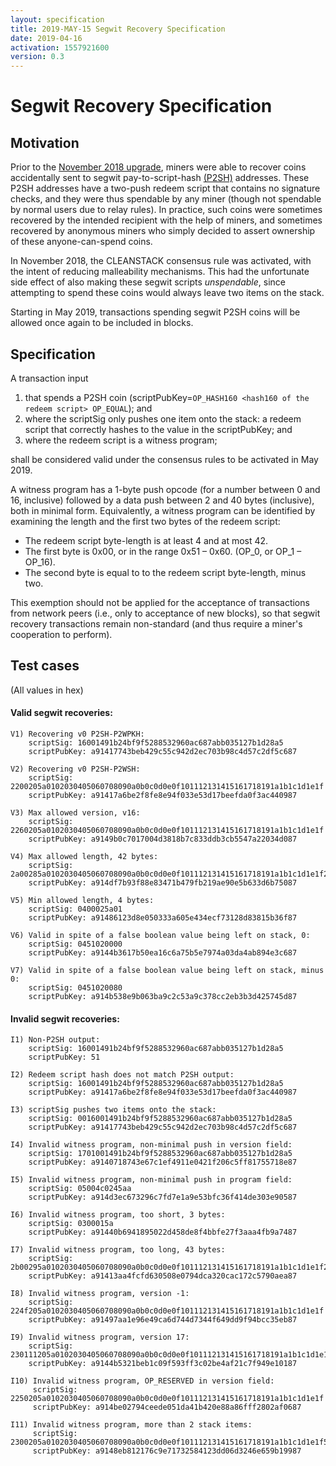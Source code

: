 ```yaml
---
layout: specification
title: 2019-MAY-15 Segwit Recovery Specification
date: 2019-04-16
activation: 1557921600
version: 0.3
---
```


Segwit Recovery Specification
===============================================

## Motivation
Prior to the [November 2018 upgrade](2018-nov-upgrade.md), miners were able to recover coins accidentally sent to segwit pay-to-script-hash [(P2SH)](https://github.com/bitcoin/bips/blob/master/bip-0016.mediawiki) addresses. These P2SH addresses have a two-push redeem script that contains no signature checks, and they were thus spendable by any miner (though not spendable by normal users due to relay rules). In practice, such coins were sometimes recovered by the intended recipient with the help of miners, and sometimes recovered by anonymous miners who simply decided to assert ownership of these anyone-can-spend coins.

In November 2018, the CLEANSTACK consensus rule was activated, with the intent of reducing malleability mechanisms. This had the unfortunate side effect of also making these segwit scripts *unspendable*, since attempting to spend these coins would always leave two items on the stack.

Starting in May 2019, transactions spending segwit P2SH coins will be allowed once again to be included in blocks.

## Specification
A transaction input
1. that spends a P2SH coin (scriptPubKey=`OP_HASH160 <hash160 of the redeem script> OP_EQUAL`); and
2. where the scriptSig only pushes one item onto the stack: a redeem script that correctly hashes to the value in the scriptPubKey; and
3. where the redeem script is a witness program;

shall be considered valid under the consensus rules to be activated in May 2019.

A witness program has a 1-byte push opcode (for a number between 0 and 16, inclusive) followed by a data push between 2 and 40 bytes (inclusive), both in minimal form.
Equivalently, a witness program can be identified by examining the length and the first two bytes of the redeem script:
* The redeem script byte-length is at least 4 and at most 42.
* The first byte is 0x00, or in the range 0x51 – 0x60. (OP_0, or OP_1 – OP_16).
* The second byte is equal to to the redeem script byte-length, minus two.

This exemption should not be applied for the acceptance of transactions from network peers (i.e., only to acceptance of new blocks), so that segwit recovery transactions remain non-standard (and thus require a miner's cooperation to perform).

## Test cases

(All values in hex)

#### Valid segwit recoveries:
    V1) Recovering v0 P2SH-P2WPKH:
        scriptSig: 16001491b24bf9f5288532960ac687abb035127b1d28a5
        scriptPubKey: a91417743beb429c55c942d2ec703b98c4d57c2df5c687

    V2) Recovering v0 P2SH-P2WSH:
        scriptSig: 2200205a0102030405060708090a0b0c0d0e0f101112131415161718191a1b1c1d1e1f
        scriptPubKey: a91417a6be2f8fe8e94f033e53d17beefda0f3ac440987

    V3) Max allowed version, v16:
        scriptSig: 2260205a0102030405060708090a0b0c0d0e0f101112131415161718191a1b1c1d1e1f
        scriptPubKey: a9149b0c7017004d3818b7c833ddb3cb5547a22034d087

    V4) Max allowed length, 42 bytes:
        scriptSig: 2a00285a0102030405060708090a0b0c0d0e0f101112131415161718191a1b1c1d1e1f2021222324252627
        scriptPubKey: a914df7b93f88e83471b479fb219ae90e5b633d6b75087

    V5) Min allowed length, 4 bytes:
        scriptSig: 0400025a01
        scriptPubKey: a91486123d8e050333a605e434ecf73128d83815b36f87

    V6) Valid in spite of a false boolean value being left on stack, 0:
        scriptSig: 0451020000
        scriptPubKey: a9144b3617b50ea16c6a75b5e7974a03da4ab894e3c687

    V7) Valid in spite of a false boolean value being left on stack, minus 0:
        scriptSig: 0451020080
        scriptPubKey: a914b538e9b063ba9c2c53a9c378cc2eb3b3d425745d87

#### Invalid segwit recoveries:
    I1) Non-P2SH output:
        scriptSig: 16001491b24bf9f5288532960ac687abb035127b1d28a5
        scriptPubKey: 51

    I2) Redeem script hash does not match P2SH output:
        scriptSig: 16001491b24bf9f5288532960ac687abb035127b1d28a5
        scriptPubKey: a91417a6be2f8fe8e94f033e53d17beefda0f3ac440987

    I3) scriptSig pushes two items onto the stack:
        scriptSig: 0016001491b24bf9f5288532960ac687abb035127b1d28a5
        scriptPubKey: a91417743beb429c55c942d2ec703b98c4d57c2df5c687

    I4) Invalid witness program, non-minimal push in version field:
        scriptSig: 1701001491b24bf9f5288532960ac687abb035127b1d28a5
        scriptPubKey: a9140718743e67c1ef4911e0421f206c5ff81755718e87

    I5) Invalid witness program, non-minimal push in program field:
        scriptSig: 05004c0245aa
        scriptPubKey: a914d3ec673296c7fd7e1a9e53bfc36f414de303e90587

    I6) Invalid witness program, too short, 3 bytes:
        scriptSig: 0300015a
        scriptPubKey: a91440b6941895022d458de8f4bbfe27f3aaa4fb9a7487

    I7) Invalid witness program, too long, 43 bytes:
        scriptSig: 2b00295a0102030405060708090a0b0c0d0e0f101112131415161718191a1b1c1d1e1f202122232425262728
        scriptPubKey: a91413aa4fcfd630508e0794dca320cac172c5790aea87

    I8) Invalid witness program, version -1:
        scriptSig: 224f205a0102030405060708090a0b0c0d0e0f101112131415161718191a1b1c1d1e1f
        scriptPubKey: a91497aa1e96e49ca6d744d7344f649dd9f94bcc35eb87

    I9) Invalid witness program, version 17:
        scriptSig: 230111205a0102030405060708090a0b0c0d0e0f101112131415161718191a1b1c1d1e1f
        scriptPubKey: a9144b5321beb1c09f593ff3c02be4af21c7f949e10187

    I10) Invalid witness program, OP_RESERVED in version field:
         scriptSig: 2250205a0102030405060708090a0b0c0d0e0f101112131415161718191a1b1c1d1e1f
         scriptPubKey: a914be02794ceede051da41b420e88a86fff2802af0687

    I11) Invalid witness program, more than 2 stack items:
         scriptSig: 2300205a0102030405060708090a0b0c0d0e0f101112131415161718191a1b1c1d1e1f51
         scriptPubKey: a9148eb812176c9e71732584123dd06d3246e659b19987
